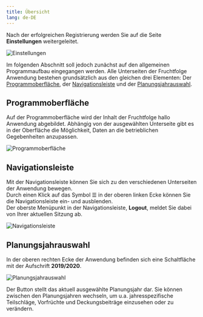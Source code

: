 ```yaml
---
title: Übersicht
lang: de-DE
---
```


Nach der erfolgreichen Registrierung werden Sie auf die Seite **Einstellungen**
weitergeleitet.

![Einstellungen](../img/settings.jpg)

Im folgenden Abschnitt soll jedoch zunächst auf den allgemeinen Programmaufbau eingegangen werden.
Alle Unterseiten der Fruchtfolge Anwendung bestehen grundsätzlich aus den gleichen drei Elementen:
Der [Programmoberfläche](./overview.html#programmoberflache), der [Navigationsleiste](./overview.html#navigationsleiste) und der [Planungsjahrauswahl](./overview.html#planungsjahrauswahl).

## Programmoberfläche
Auf der Programmoberfläche wird der Inhalt der Fruchtfolge hallo Anwendung abgebildet.
Abhängig von der ausgewählten Unterseite gibt es in der Oberfläche die Möglichkeit,
Daten an die betrieblichen Gegebenheiten anzupassen.

![Programmoberfläche](../img/main_page.jpg)

## Navigationsleiste
Mit der Navigationsleiste können Sie sich zu den verschiedenen Unterseiten der Anwendung bewegen.  
Durch einen Klick auf das Symbol ☰ in der oberen linken Ecke können Sie die Navigationsleiste ein- und ausblenden.  
Der oberste Menüpunkt in der Navigationsleiste, **Logout**, meldet Sie dabei von Ihrer aktuellen Sitzung ab.

![Navigationsleiste](../img/sidebar.jpg)

## Planungsjahrauswahl
In der oberen rechten Ecke der Anwendung befinden sich eine Schaltfläche mit der Aufschrift **2019/2020**. 

![Planungsjahrauswahl](../img/scenario_year.jpg)

<!--
Der Button mit der Aufschrift **Standard** bildet
das aktuell ausgewählte Szenario ab. 

::: warning
In der aktuellen Programmversion können noch keine
neuen Szenarien hinzugefügt werden. Die Funktion wurde jedoch bereits angelegt, um
in Zukunft beispielsweise für unterschiedliche Preis-/ Ertragserwartungen, auswirkungen
zusätzlicher Pachtflächen uvm. Szenarien zu erstellen und einfach vergleichen
zu können.
:::
--> 
Der Button stellt das aktuell ausgewählte Planungsjahr dar.
Sie können zwischen den Planungsjahren wechseln, um u.a. jahresspezifische Teilschläge,
Vorfrüchte und Deckungsbeiträge einzusehen oder zu verändern.


